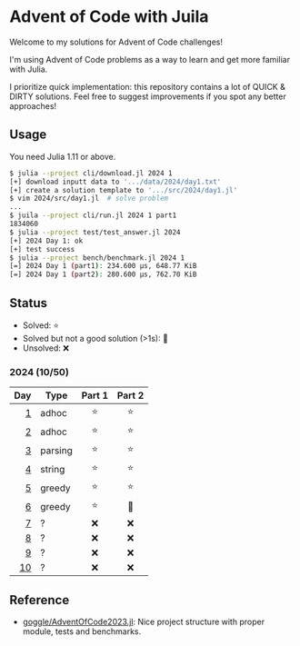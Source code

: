 # Advent of Code with Juila

Welcome to my solutions for Advent of Code challenges!

I'm using Advent of Code problems as a way to learn and get more familiar with Julia.

I prioritize quick implementation: this repository contains a lot of QUICK & DIRTY solutions.
Feel free to suggest improvements if you spot any better approaches!

## Usage

You need Julia 1.11 or above.

```bash
$ julia --project cli/download.jl 2024 1
[+] download inputt data to '.../data/2024/day1.txt'
[+] create a solution template to '.../src/2024/day1.jl'
$ vim 2024/src/day1.jl  # solve problem
...
$ juila --project cli/run.jl 2024 1 part1
1834060
$ julia --project test/test_answer.jl 2024
[+] 2024 Day 1: ok
[+] test success
$ julia --project bench/benchmark.jl 2024 1
[=] 2024 Day 1 (part1): 234.600 μs, 648.77 KiB
[=] 2024 Day 1 (part2): 280.600 μs, 762.70 KiB
```

## Status

- Solved: :star:
- Solved but not a good solution (>1s): :poop:
- Unsolved: :x:

### 2024 (10/50)

| Day | Type | Part 1 | Part 2 |
|----:|------|:------:|:------:|
| [1](https://adventofcode.com/2024/day/1) | adhoc | :star: | :star: |
| [2](https://adventofcode.com/2024/day/2) | adhoc | :star: | :star: |
| [3](https://adventofcode.com/2024/day/3) | parsing | :star: | :star: |
| [4](https://adventofcode.com/2024/day/4) | string | :star: | :star: |
| [5](https://adventofcode.com/2024/day/5) | greedy | :star: | :star: |
| [6](https://adventofcode.com/2024/day/6) | greedy | :star: | :poop: |
| [7](https://adventofcode.com/2024/day/7) | ? | :x: | :x: |
| [8](https://adventofcode.com/2024/day/8) | ? | :x: | :x: |
| [9](https://adventofcode.com/2024/day/9) | ? | :x: | :x: |
| [10](https://adventofcode.com/2024/day/10) | ? | :x: | :x: |

## Reference

- [goggle/AdventOfCode2023.jl](https://github.com/goggle/AdventOfCode2023.jl): Nice project structure with proper module, tests and benchmarks.
